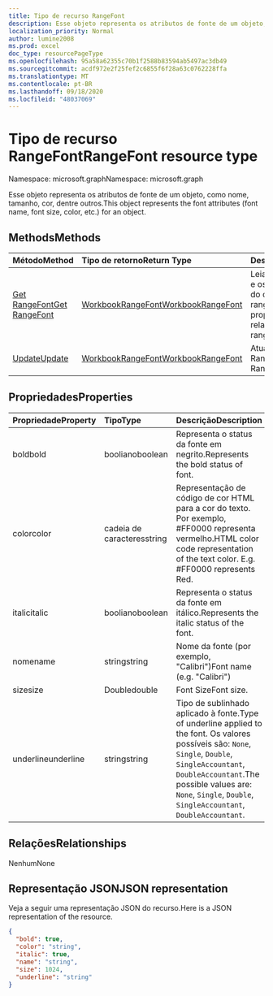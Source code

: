 ```yaml
---
title: Tipo de recurso RangeFont
description: Esse objeto representa os atributos de fonte de um objeto, como nome, tamanho, cor, dentre outros.
localization_priority: Normal
author: lumine2008
ms.prod: excel
doc_type: resourcePageType
ms.openlocfilehash: 95a58a62355c70b1f2588b83594ab5497ac3db49
ms.sourcegitcommit: acdf972e2f25fef2c6855f6f28a63c0762228ffa
ms.translationtype: MT
ms.contentlocale: pt-BR
ms.lasthandoff: 09/18/2020
ms.locfileid: "48037069"
---
```

# <a name="rangefont-resource-type"></a><span data-ttu-id="e6d08-103">Tipo de recurso RangeFont</span><span class="sxs-lookup"><span data-stu-id="e6d08-103">RangeFont resource type</span></span>

<span data-ttu-id="e6d08-104">Namespace: microsoft.graph</span><span class="sxs-lookup"><span data-stu-id="e6d08-104">Namespace: microsoft.graph</span></span>

<span data-ttu-id="e6d08-105">Esse objeto representa os atributos de fonte de um objeto, como nome, tamanho, cor, dentre outros.</span><span class="sxs-lookup"><span data-stu-id="e6d08-105">This object represents the font attributes (font name, font size, color, etc.) for an object.</span></span>


## <a name="methods"></a><span data-ttu-id="e6d08-106">Methods</span><span class="sxs-lookup"><span data-stu-id="e6d08-106">Methods</span></span>

| <span data-ttu-id="e6d08-107">Método</span><span class="sxs-lookup"><span data-stu-id="e6d08-107">Method</span></span>           | <span data-ttu-id="e6d08-108">Tipo de retorno</span><span class="sxs-lookup"><span data-stu-id="e6d08-108">Return Type</span></span>    |<span data-ttu-id="e6d08-109">Descrição</span><span class="sxs-lookup"><span data-stu-id="e6d08-109">Description</span></span>|
|:---------------|:--------|:----------|
|[<span data-ttu-id="e6d08-110">Get RangeFont</span><span class="sxs-lookup"><span data-stu-id="e6d08-110">Get RangeFont</span></span>](../api/rangefont-get.md) | [<span data-ttu-id="e6d08-111">WorkbookRangeFont</span><span class="sxs-lookup"><span data-stu-id="e6d08-111">WorkbookRangeFont</span></span>](rangefont.md) |<span data-ttu-id="e6d08-112">Leia as propriedades e os relacionamentos do objeto rangeFormat.</span><span class="sxs-lookup"><span data-stu-id="e6d08-112">Read properties and relationships of rangeFont object.</span></span>|
|[<span data-ttu-id="e6d08-113">Update</span><span class="sxs-lookup"><span data-stu-id="e6d08-113">Update</span></span>](../api/rangefont-update.md) | [<span data-ttu-id="e6d08-114">WorkbookRangeFont</span><span class="sxs-lookup"><span data-stu-id="e6d08-114">WorkbookRangeFont</span></span>](rangefont.md)   |<span data-ttu-id="e6d08-115">Atualize o objeto RangeFont.</span><span class="sxs-lookup"><span data-stu-id="e6d08-115">Update RangeFont object.</span></span> |

## <a name="properties"></a><span data-ttu-id="e6d08-116">Propriedades</span><span class="sxs-lookup"><span data-stu-id="e6d08-116">Properties</span></span>
| <span data-ttu-id="e6d08-117">Propriedade</span><span class="sxs-lookup"><span data-stu-id="e6d08-117">Property</span></span>     | <span data-ttu-id="e6d08-118">Tipo</span><span class="sxs-lookup"><span data-stu-id="e6d08-118">Type</span></span>   |<span data-ttu-id="e6d08-119">Descrição</span><span class="sxs-lookup"><span data-stu-id="e6d08-119">Description</span></span>|
|:---------------|:--------|:----------|
|<span data-ttu-id="e6d08-120">bold</span><span class="sxs-lookup"><span data-stu-id="e6d08-120">bold</span></span>|<span data-ttu-id="e6d08-121">booliano</span><span class="sxs-lookup"><span data-stu-id="e6d08-121">boolean</span></span>|<span data-ttu-id="e6d08-122">Representa o status da fonte em negrito.</span><span class="sxs-lookup"><span data-stu-id="e6d08-122">Represents the bold status of font.</span></span>|
|<span data-ttu-id="e6d08-123">color</span><span class="sxs-lookup"><span data-stu-id="e6d08-123">color</span></span>|<span data-ttu-id="e6d08-124">cadeia de caracteres</span><span class="sxs-lookup"><span data-stu-id="e6d08-124">string</span></span>|<span data-ttu-id="e6d08-p101">Representação de código de cor HTML para a cor do texto. Por exemplo, #FF0000 representa vermelho.</span><span class="sxs-lookup"><span data-stu-id="e6d08-p101">HTML color code representation of the text color. E.g. #FF0000 represents Red.</span></span>|
|<span data-ttu-id="e6d08-128">italic</span><span class="sxs-lookup"><span data-stu-id="e6d08-128">italic</span></span>|<span data-ttu-id="e6d08-129">booliano</span><span class="sxs-lookup"><span data-stu-id="e6d08-129">boolean</span></span>|<span data-ttu-id="e6d08-130">Representa o status da fonte em itálico.</span><span class="sxs-lookup"><span data-stu-id="e6d08-130">Represents the italic status of the font.</span></span>|
|<span data-ttu-id="e6d08-131">nome</span><span class="sxs-lookup"><span data-stu-id="e6d08-131">name</span></span>|<span data-ttu-id="e6d08-132">string</span><span class="sxs-lookup"><span data-stu-id="e6d08-132">string</span></span>|<span data-ttu-id="e6d08-133">Nome da fonte (por exemplo, "Calibri")</span><span class="sxs-lookup"><span data-stu-id="e6d08-133">Font name (e.g. "Calibri")</span></span>|
|<span data-ttu-id="e6d08-134">size</span><span class="sxs-lookup"><span data-stu-id="e6d08-134">size</span></span>|<span data-ttu-id="e6d08-135">Double</span><span class="sxs-lookup"><span data-stu-id="e6d08-135">double</span></span>|<span data-ttu-id="e6d08-136">Font Size</span><span class="sxs-lookup"><span data-stu-id="e6d08-136">Font size.</span></span>|
|<span data-ttu-id="e6d08-137">underline</span><span class="sxs-lookup"><span data-stu-id="e6d08-137">underline</span></span>|<span data-ttu-id="e6d08-138">string</span><span class="sxs-lookup"><span data-stu-id="e6d08-138">string</span></span>|<span data-ttu-id="e6d08-139">Tipo de sublinhado aplicado à fonte.</span><span class="sxs-lookup"><span data-stu-id="e6d08-139">Type of underline applied to the font.</span></span> <span data-ttu-id="e6d08-140">Os valores possíveis são: `None`, `Single`, `Double`, `SingleAccountant`, `DoubleAccountant`.</span><span class="sxs-lookup"><span data-stu-id="e6d08-140">The possible values are: `None`, `Single`, `Double`, `SingleAccountant`, `DoubleAccountant`.</span></span>|

## <a name="relationships"></a><span data-ttu-id="e6d08-141">Relações</span><span class="sxs-lookup"><span data-stu-id="e6d08-141">Relationships</span></span>
<span data-ttu-id="e6d08-142">Nenhum</span><span class="sxs-lookup"><span data-stu-id="e6d08-142">None</span></span>


## <a name="json-representation"></a><span data-ttu-id="e6d08-143">Representação JSON</span><span class="sxs-lookup"><span data-stu-id="e6d08-143">JSON representation</span></span>

<span data-ttu-id="e6d08-144">Veja a seguir uma representação JSON do recurso.</span><span class="sxs-lookup"><span data-stu-id="e6d08-144">Here is a JSON representation of the resource.</span></span>

<!--{
  "blockType": "resource",
  "optionalProperties": [],
  "baseType": "microsoft.graph.entity",
  "@odata.type": "microsoft.graph.workbookRangeFont"
}-->

```json
{
  "bold": true,
  "color": "string",
  "italic": true,
  "name": "string",
  "size": 1024,
  "underline": "string"
}

```

<!-- uuid: 8fcb5dbc-d5aa-4681-8e31-b001d5168d79
2015-10-25 14:57:30 UTC -->
<!-- {
  "type": "#page.annotation",
  "description": "RangeFont resource",
  "keywords": "",
  "section": "documentation",
  "tocPath": ""
}-->

